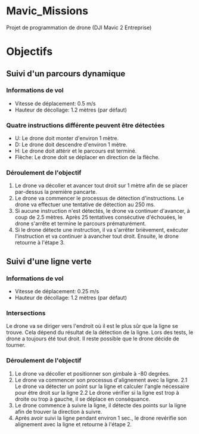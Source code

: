 # Mavic_Missions
Projet de programmation de drone (DJI Mavic 2 Entreprise)

# Objectifs

## Suivi d'un parcours dynamique
### Informations de vol
- Vitesse de déplacement: 0.5 m/s
- Hauteur de décollage: 1.2 mètres (par défaut)

### Quatre instructions différente peuvent être détectées
- U: Le drone doit monter d'environ 1 mètre.
- D: Le drone doit descendre d'environ 1 mètre.
- H: Le drone doit attérir et le parcours est terminé.
- Flèche: Le drone doit se déplacer en direction de la flèche.

### Déroulement de l'objectif
1. Le drone va décoller et avancer tout droit sur 1 mètre afin de se placer par-dessus la première pancarte.
2. Le drone va commencer le processus de détection d'instructions. Le drone va effectuer une tentative de détection au 250 ms.
3. Si aucune instruction n'est détectés, le drone va continuer d'avancer, à coup de 2.5 mètres. Après 25 tentatives consécutive d'échouées,
le drone s'arrête et termine le parcours prématurément.
4. Si le drone détecte une instruction, il va s'arrêter brièvement, exécuter l'instruction et va continuer à avancher tout droit. Ensuite, le drone retourne à l'étape 3.


## Suivi d'une ligne verte
### Informations de vol
- Vitesse de déplacement: 0.25 m/s
- Hauteur de décollage: 1.2 mètres (par défaut)

### Intersections
Le drone va se diriger vers l'endroit où il est le plus sûr que la ligne se trouve. Cela dépend du résultat de la détection de la ligne.
Lors des tests, le drone a toujours été tout droit. Il reste possible que le drone décide de tourner.

### Déroulement de l'objectif
1. Le drone va décoller et positionner son gimbale à -80 degrées.
2. Le drone va commencer son processus d'alignement avec la ligne.
2.1 Le drone va détecter un point sur la ligne et calculer l'angle nécessaire pour être droit sur la ligne
2.2 Le drone vérifier si la ligne est trop à droite ou trop à gauche, il se déplace en conséquance.
3. Le drone commence à suivre la ligne, il détecte des points sur la ligne afin de trouver la direction à suivre.
4. Après avoir suivi la ligne pendant environ 1 sec., le drone revérifie son alignement avec la ligne et retourne à l'étape 2.
